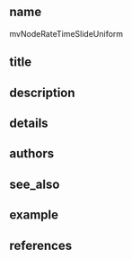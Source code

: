 ## name
mvNodeRateTimeSlideUniform
## title
## description
## details
## authors
## see_also
## example
## references
